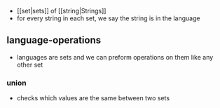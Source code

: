 - [[set|sets]] of [[string|Strings]] 
- for every string in each set, we say the string is in the language

## language-operations
- languages are sets and we can preform operations on them like any other set

### union
- checks which values are the same between two sets

```

```
